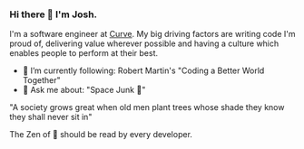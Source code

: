 ### Hi there 👋 I'm Josh. 

I'm a software engineer at [Curve](https://curve.com/en-gb/). My big driving factors are writing code I'm proud of, delivering value wherever possible and having a culture which enables people to perform at their best.

* 🌱 I’m currently following: Robert Martin's "Coding a Better World Together"
* 💬 Ask me about: "Space Junk :rocket:"

"A society grows great when old men plant trees whose shade they know they shall never sit in"

The Zen of :snake: should be read by every developer.

<!--
**jbevan4/jbevan4** is a ✨ _special_ ✨ repository because its `README.md` (this file) appears on your GitHub profile.

Here are some ideas to get you started:

- 🔭 I’m currently working on ...
- 🌱 I’m currently learning ...
- 👯 I’m looking to collaborate on ...
- 🤔 I’m looking for help with ...
- 💬 Ask me about ...
- 📫 How to reach me: ...
- 😄 Pronouns: ...
- ⚡ Fun fact: ...
-->
